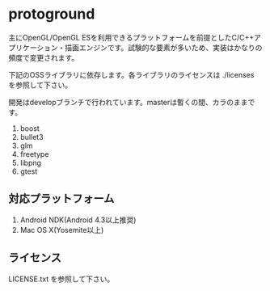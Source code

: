 # protoground

主にOpenGL/OpenGL ESを利用できるプラットフォームを前提としたC/C++アプリケーション・描画エンジンです。試験的な要素が多いため、実装はかなりの頻度で変更されます。

下記のOSSライブラリに依存します。各ライブラリのライセンスは ./licenses を参照して下さい。

開発はdevelopブランチで行われています。masterは暫くの間、カラのままです。

1. boost
1. bullet3
1. glm
1. freetype
1. libpng
1. gtest

## 対応プラットフォーム

1. Android NDK(Android 4.3以上推奨)
1. Mac OS X(Yosemite以上)

## ライセンス

LICENSE.txt を参照して下さい。
